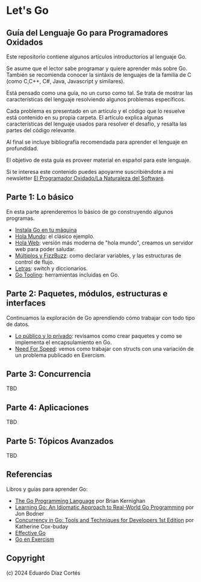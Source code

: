 # Let's Go

## Guía del Lenguaje Go para Programadores Oxidados

Este repositorio contiene algunos artículos introductorios al lenguaje Go.

Se asume que el lector sabe programar y quiere aprender más sobre Go. También se recomienda conocer la sintáxis de lenguajes de la familia de C (como C,C++, C#, Java, Javascript y similares).

Está pensado como una guía, no un curso como tal. Se trata de mostrar las características del lenguaje resolviendo algunos problemas específicos. 
 
Cada problema es presentado en un artículo y el código que lo resuelve está contenido en su propia carpeta. El artículo explica algunas características del lenguaje usados para resolver el desafío, y resalta las partes del código relevante.

Al final se incluye bibliografía recomendada para aprender el lenguaje en profundidad.

El objetivo de esta guía es proveer material en español para este lenguaje. 

Si te interesa este contenido puedes apoyarme suscribiéndote a mi newsletter [El Programador Oxidado/La Naturaleza del Software](https://newsletter.lnds.net/s/el-programador-oxidado).


## Parte 1: Lo básico

En esta parte aprenderemos lo básico de go construyendo algunos programas.

- [Instala Go en tu máquina](/parte-1/Instala.md)
- [Hola Mundo](/parte-1/HolaMundo.md): el clásico ejemplo.
- [Hola Web](/parte-1/HolaWeb.md): versión más moderna de "hola mundo", creamos un servidor web para poder saludar.
- [Múltiplos y FizzBuzz](/parte-1/Multiplos.md): como declarar variables, y las estructuras de control de flujo.
- [Letras](/parte-1/Letras.md): switch y diccionarios.
- [Go Tooling](/parte-1/Tooling.md): herramientas incluidas en Go.


## Parte 2: Paquetes, módulos, estructuras e interfaces

Continuamos la exploración de Go aprendiendo cómo trabajar con todo tipo de datos.

- [Lo público y lo privado](/parte-2/PublicoPrivado.md): revisamos como crear paquetes y como se implementa el encapsulamiento en Go.
- [Need For Speed](/parte-2/NeedForSpeed.md): vemos como trabajar con structs con una variación de un problema publicado en Exercism.


## Parte 3: Concurrencia

TBD

## Parte 4: Aplicaciones 

TBD

## Parte 5: Tópicos Avanzados

TBD

## Referencias

Libros y guías para aprender Go:

- [The Go Programming Language](https://amzn.to/3Tzd802) por Brian Kernighan
- [Learning Go: An Idiomatic Approach to Real-World Go Programming](https://amzn.to/3VsAc2R) por Jon Bodner
- [Concurrency in Go: Tools and Techniques for Developers 1st Edition](https://amzn.to/3vn5LRe) por Katherine Cox-buday
- [Effective Go](https://go.dev/doc/effective_go)
- [Go en Exercism](https://exercism.org/tracks/go)


## Copyright

(c) 2024 Eduardo Díaz Cortés 
